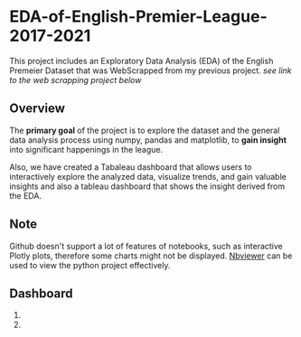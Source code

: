 # EDA-of-English-Premier-League-2017-2021
This project includes an Exploratory Data Analysis (EDA) of the English Premeier Dataset that was WebScrapped from my previous project. <i> see link to the web scrapping project below</i>

## Overview

The <b>primary goal</b> of the project is to explore the dataset and the general data analysis process using numpy, pandas and matplotlib, to <b>gain insight</b> into significant happenings in the league. 


Also, we have created a Tabaleau dashboard that allows users to interactively explore the analyzed data, visualize trends, and gain valuable insights and also a tableau dashboard that shows the insight derived from the EDA.

## Note
Github doesn't support a lot of features of notebooks, such as interactive Plotly plots, therefore some charts might not be displayed. <a href="https://nbviewer.org/">Nbviewer</a> can be used to view the python project effectively. 
 

## Dashboard

1. 
2.
